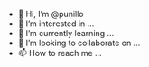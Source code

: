 - 👋 Hi, I’m @punillo
- 👀 I’m interested in ...
- 🌱 I’m currently learning ...
- 💞️ I’m looking to collaborate on ...
- 📫 How to reach me ...

<!---
punillo/punillo is a ✨ special ✨ repository because its `README.md` (this file) appears on your GitHub profile.
You can click the Preview link to take a look at your changes.
--->
